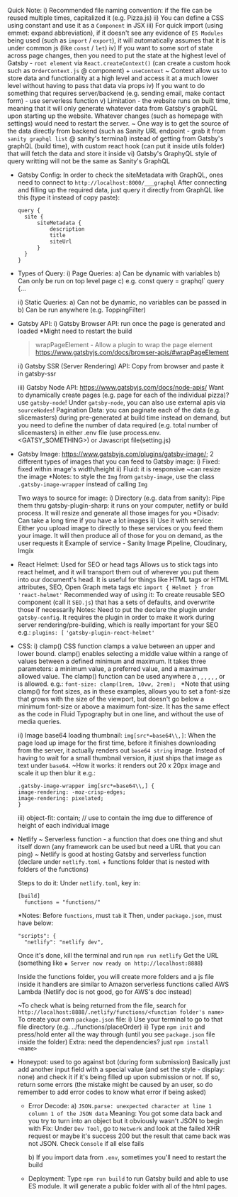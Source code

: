 Quick Note:
i) Recommended file naming convention: if the file can be reused multiple times, capitalized it (e.g. Pizza.js)
ii) You can define a CSS using constant and use it as a `Component` in JSX
iii) For quick import (using emmet: expand abbreviation), if it doesn't see any evidence of `ES Modules` being used (such as `import` / `export`), it will automatically assumes that it is under common js (like `const` / `let`)
iv) If you want to some sort of state across page changes, then you need to put the state at the highest level of Gatsby - `root element` via `React.createContext()` (can create a custom hook such as `OrderContext.js` @ component) + `useContext`
~ Context allow us to store data and functionality at a high level and access it at a much lower level without having to pass that data via props
iv) If you want to do something that requires server/backend (e.g. sending email, make contact form) - use serverless function
v) Limitation - the website runs on built time, meaning that it will only generate whatever data from Gatsby's graphQL upon starting up the website. Whatever changes (such as homepage with settings) would need to restart the server.
~ One way is to get the source of the data directly from backend (such as Sanity URL endpoint - grab it from `sanity graphql list` @ sanity's terminal) instead of getting from Gatsby's graphQL (build time), with custom react hook (can put it inside utils folder) that will fetch the data and store it inside
vi) Gatsby's GraphyQL style of query writting will not be the same as Sanity's GraphQL

- Gatsby Config:
  In order to check the siteMetadata with GraphQL, ones need to connect to `http://localhost:8000/___graphql`
  After connecting and filling up the required data, just query it directly from GraphQL like this (type it instead of copy paste):

  ```
  query {
    site {
        siteMetadata {
            description
            title
            siteUrl
        }
    }
  }
  ```

- Types of Query:
  i) Page Queries:
  a) Can be dynamic with variables
  b) Can only be run on top level page
  c) e.g. const query = graphql`
  query {...

  ii) Static Queries:
  a) Can not be dynamic, no variables can be passed in
  b) Can be run anywhere (e.g. ToppingFilter)

- Gatsby API:
  i) Gatsby Browser API: run once the page is generated and loaded
  \*Might need to restart the build

  > wrapPageElement - Allow a plugin to wrap the page element
  > https://www.gatsbyjs.com/docs/browser-apis/#wrapPageElement

  ii) Gatsby SSR (Server Rendering) API:
  Copy from browser and paste it in gatsby-ssr

  iii) Gatsby Node API:
  https://www.gatsbyjs.com/docs/node-apis/
  Want to dynamically create pages (e.g. page for each of the individual pizza)? use `gatsby-node`!
  Under `gatsby-node`, you can also use external apis via `sourceNodes`!
  Pagination Data: you can paginate each of the data (e.g. slicemasters) during pre-generated at build time instead on demand, but you need to define the number of data required (e.g. total number of slicemasters) in either .env file (use process.env.<GATSY_SOMETHING>) or Javascript file(setting.js)

- Gatsby Image:
  https://www.gatsbyjs.com/plugins/gatsby-image/;
  2 different types of images that you can feed to Gatsby image:
  i) Fixed: fixed within image's width/height
  ii) Fluid: it is responsive ~can resize the image
  \*Notes: to style the `Img` from `gatsby-image`, use the class `.gatsby-image-wrapper` instead of calling `Img`

  Two ways to source for image:
  i) Directory (e.g. data from sanity):
  Pipe them thru gatsby-plugin-sharp: it runs on your computer, netlify or build process. It will resize and generate all those images for you
  \*Disadv: Can take a long time if you have a lot images
  ii) Use it with service:
  Either you upload image to directly to these services or you feed them your image. It will then produce all of those for you on demand, as the user requests it
  Example of service - Sanity Image Pipeline, Cloudinary, Imgix

- React Helmet:
  Used for SEO or head tags
  Allows us to stick tags into react helmet, and it will transport them out of wherever you put them into our document's head. It is useful for things like HTML tags or HTML attributes, SEO, Open Graph meta tags etc
  `import { Helmet } from 'react-helmet'`
  Recommended way of using it:
  To create reusable SEO component (call it `SEO.js`) that has a sets of defaults, and overwrite those if necessarily
  Notes: Need to put the declare the plugin under `gatsby-config`. It requires the plugin in order to make it work during server rendering/pre-building, which is really important for your SEO
  e.g.:
  `plugins: [`
  `'gatsby-plugin-react-helmet'`

- CSS:
  i) clamp() CSS function clamps a value between an upper and lower bound. clamp() enables selecting a middle value within a range of values between a defined minimum and maximum. It takes three parameters: a minimum value, a preferred value, and a maximum allowed value. The clamp() function can be used anywhere a <length>, <frequency>, <angle>, <time>, <percentage>, <number>, or <integer> is allowed.
  e.g.:
  `font-size: clamp(1rem, 10vw, 2rem); `
  \*Note that using clamp() for font sizes, as in these examples, allows you to set a font-size that grows with the size of the viewport, but doesn't go below a minimum font-size or above a maximum font-size. It has the same effect as the code in Fluid Typography but in one line, and without the use of media queries.

  ii) Image base64 loading thumbnail:
  `img[src*=base64\\,]`: When the page load up image for the first time, before it finishes downloading from the server, it actually renders out `base64 string` image. Instead of having to wait for a small thumbnail version, it just ships that image as text under `base64`.
  ~How it works: it renders out 20 x 20px image and scale it up then blur it
  e.g.:

  ```
  .gatsby-image-wrapper img[src*=base64\\,] {
  image-rendering: -moz-crisp-edges;
  image-rendering: pixelated;
  }
  ```

  iii) object-fit: contain; // use to contain the img due to difference of height of each individual image

- Netlify
  ~ Serverless function - a function that does one thing and shut itself down (any framework can be used but need a URL that you can ping)
  ~ Netlify is good at hosting Gatsby and serverless function (declare under `netlify.toml` + functions folder that is nested with folders of the functions)

  Steps to do it:
  Under `netlify.toml`, key in:

  ```
  [build]
    functions = "functions/"
  ```

  \*Notes: Before `functions`, must `tab` it
  Then, under `package.json`, must have below:

  ```
  "scripts": {
    "netlify": "netlify dev",
  ```

  Once it's done, kill the terminal and run `npm run netlify`
  Get the URL (something like `◈ Server now ready on http://localhost:8888`)

  Inside the functions folder, you will create more folders and a js file inside it
  handlers are similar to Amazon serverless functions called AWS Lambda (Netlify doc is not good, go for AWS's doc instead)

  ~To check what is being returned from the file, search for `http://localhost:8888/.netlify/functions/<function folder's name>`
  To create your own `package.json` file:
  i) Use your terminal to go to that file directory (e.g. ../functions/placeOrder)
  ii) Type `npm init` and press/hold enter all the way through (until you see `package.json` file inside the folder)
  Extra: need the dependencies? just `npm install <name>`

- Honeypot: used to go against bot (during form submission)
  Basically just add another input field with a special value (and set the style - display: none) and check it if it's being filled up upon submission or not. If so, return some errors (the mistake might be caused by an user, so do remember to add error codes to know what error if being asked)

  - Error Decode:
    a) `JSON.parse: unexpected character at line 1 column 1 of the JSON data`
    Meaning: You got some data back and you try to turn into an object but it obviously wasn't JSON to begin with
    Fix: Under `Dev Tool`, go to `Network` and look at the failed XHR request or maybe it's success 200 but the result that came back was not JSON. Check `Console` if all else fails

    b) If you import data from `.env`, sometimes you'll need to restart the build

  - Deployment:
    Type `npm run build` to run Gatsby build and able to use ES module. It will generate a public folder with all of the html pages.
